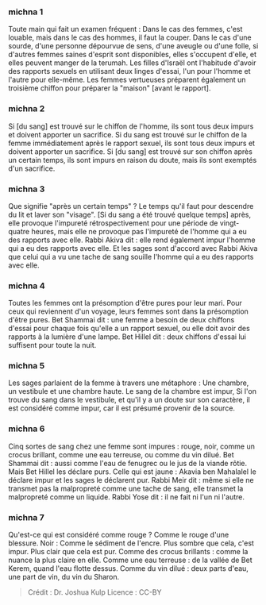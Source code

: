 
### michna 1
Toute main qui fait un examen fréquent : Dans le cas des femmes, c'est louable, mais dans le cas des hommes, il faut la couper. Dans le cas d'une sourde, d'une personne dépourvue de sens, d'une aveugle ou d'une folle, si d'autres femmes saines d'esprit sont disponibles, elles s'occupent d'elle, et elles peuvent manger de la terumah. Les filles d'Israël ont l'habitude d'avoir des rapports sexuels en utilisant deux linges d'essai, l'un pour l'homme et l'autre pour elle-même. Les femmes vertueuses préparent également un troisième chiffon pour préparer la "maison" [avant le rapport].

### michna 2
Si [du sang] est trouvé sur le chiffon de l'homme, ils sont tous deux impurs et doivent apporter un sacrifice. Si du sang est trouvé sur le chiffon de la femme immédiatement après le rapport sexuel, ils sont tous deux impurs et doivent apporter un sacrifice. Si [du sang] est trouvé sur son chiffon après un certain temps, ils sont impurs en raison du doute, mais ils sont exemptés d'un sacrifice.

### michna 3
Que signifie "après un certain temps" ? Le temps qu'il faut pour descendre du lit et laver son "visage". [Si du sang a été trouvé quelque temps] après, elle provoque l'impureté rétrospectivement pour une période de vingt-quatre heures, mais elle ne provoque pas l'impureté de l'homme qui a eu des rapports avec elle. Rabbi Akiva dit : elle rend également impur l'homme qui a eu des rapports avec elle. Et les sages sont d'accord avec Rabbi Akiva que celui qui a vu une tache de sang souille l'homme qui a eu des rapports avec elle.

### michna 4
Toutes les femmes ont la présomption d'être pures pour leur mari. Pour ceux qui reviennent d'un voyage, leurs femmes sont dans la présomption d'être pures. Bet Shammai dit : une femme a besoin de deux chiffons d'essai pour chaque fois qu'elle a un rapport sexuel, ou elle doit avoir des rapports à la lumière d'une lampe. Bet Hillel dit : deux chiffons d'essai lui suffisent pour toute la nuit.

### michna 5
Les sages parlaient de la femme à travers une métaphore : Une chambre, un vestibule et une chambre haute. Le sang de la chambre est impur, Si l'on trouve du sang dans le vestibule, et qu'il y a un doute sur son caractère, il est considéré comme impur, car il est présumé provenir de la source.

### michna 6
Cinq sortes de sang chez une femme sont impures : rouge, noir, comme un crocus brillant, comme une eau terreuse, ou comme du vin dilué. Bet Shammai dit : aussi comme l'eau de fenugrec ou le jus de la viande rôtie. Mais Bet Hillel les déclare purs. Celle qui est jaune : Akavia ben Mahalalel le déclare impur et les sages le déclarent pur. Rabbi Meir dit : même si elle ne transmet pas la malpropreté comme une tache de sang, elle transmet la malpropreté comme un liquide. Rabbi Yose dit : il ne fait ni l'un ni l'autre.

### michna 7
Qu'est-ce qui est considéré comme rouge ? Comme le rouge d'une blessure. Noir : Comme le sédiment de l'encre. Plus sombre que cela, c'est impur. Plus clair que cela est pur. Comme des crocus brillants : comme la nuance la plus claire en elle. Comme une eau terreuse : de la vallée de Bet Kerem, quand l'eau flotte dessus. Comme du vin dilué : deux parts d'eau, une part de vin, du vin du Sharon.

>Crédit : Dr. Joshua Kulp
>Licence : CC-BY